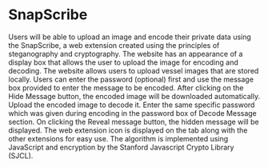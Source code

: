 # SnapScribe

Users will be able to upload an image and encode their private data using the SnapScribe, a web extension created using the principles of steganography and cryptography. The website has an appearance of a display box that allows the user to upload the image for encoding and decoding. The website allows users to upload vessel images that are stored locally. Users can enter the password (optional) first and use the message box provided to enter the message to be encoded. After clicking on the Hide Message button, the encoded image will be downloaded automatically. Upload the encoded image to decode it. Enter the same specific password which was given during encoding in the password box of Decode Message section. On clicking the Reveal message button, the hidden message will be displayed. The web extension icon is displayed on the tab along with the other extensions for easy use. The algorithm is implemented using JavaScript and encryption by the Stanford Javascript Crypto Library (SJCL).
